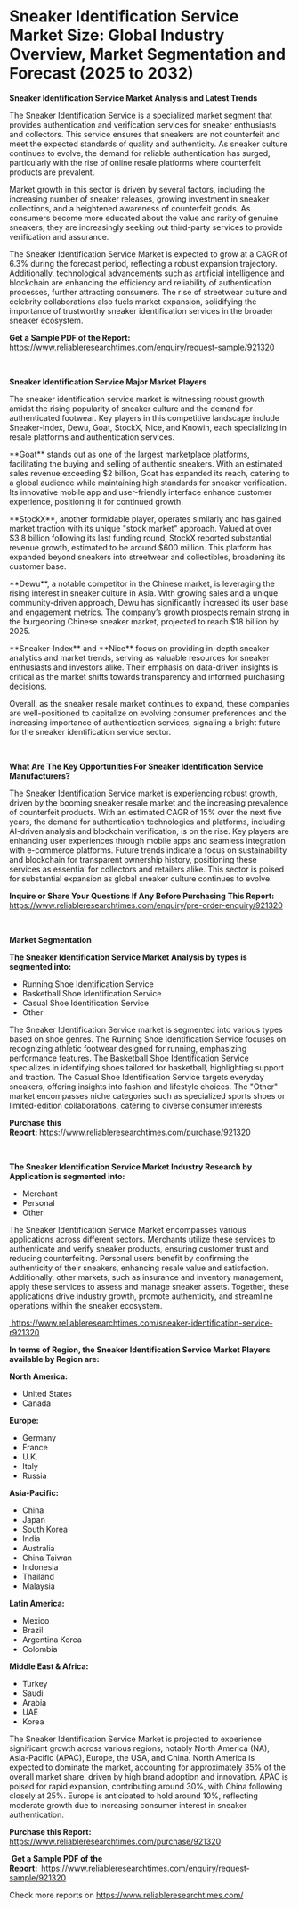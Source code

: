 <p><h1>Sneaker Identification Service Market Size: Global Industry Overview, Market Segmentation and Forecast (2025 to 2032)</h1></p><p><strong>Sneaker Identification Service Market Analysis and Latest Trends</strong></p>
<p><p>The Sneaker Identification Service is a specialized market segment that provides authentication and verification services for sneaker enthusiasts and collectors. This service ensures that sneakers are not counterfeit and meet the expected standards of quality and authenticity. As sneaker culture continues to evolve, the demand for reliable authentication has surged, particularly with the rise of online resale platforms where counterfeit products are prevalent.</p><p>Market growth in this sector is driven by several factors, including the increasing number of sneaker releases, growing investment in sneaker collections, and a heightened awareness of counterfeit goods. As consumers become more educated about the value and rarity of genuine sneakers, they are increasingly seeking out third-party services to provide verification and assurance.</p><p>The Sneaker Identification Service Market is expected to grow at a CAGR of 6.3% during the forecast period, reflecting a robust expansion trajectory. Additionally, technological advancements such as artificial intelligence and blockchain are enhancing the efficiency and reliability of authentication processes, further attracting consumers. The rise of streetwear culture and celebrity collaborations also fuels market expansion, solidifying the importance of trustworthy sneaker identification services in the broader sneaker ecosystem.</p></p>
<p><strong>Get a Sample PDF of the Report:&nbsp;</strong> <a href="https://www.reliableresearchtimes.com/enquiry/request-sample/921320?utm_campaign=2956&utm_medium=2&utm_source=Github&utm_content=ia&utm_term=07032025&utm_id=sneaker-identification-service">https://www.reliableresearchtimes.com/enquiry/request-sample/921320</a></p>
<p>&nbsp;</p>
<p><strong>Sneaker Identification Service Major Market Players</strong></p>
<p><p>The sneaker identification service market is witnessing robust growth amidst the rising popularity of sneaker culture and the demand for authenticated footwear. Key players in this competitive landscape include Sneaker-Index, Dewu, Goat, StockX, Nice, and Knowin, each specializing in resale platforms and authentication services.</p><p>**Goat** stands out as one of the largest marketplace platforms, facilitating the buying and selling of authentic sneakers. With an estimated sales revenue exceeding $2 billion, Goat has expanded its reach, catering to a global audience while maintaining high standards for sneaker verification. Its innovative mobile app and user-friendly interface enhance customer experience, positioning it for continued growth.</p><p>**StockX**, another formidable player, operates similarly and has gained market traction with its unique "stock market" approach. Valued at over $3.8 billion following its last funding round, StockX reported substantial revenue growth, estimated to be around $600 million. This platform has expanded beyond sneakers into streetwear and collectibles, broadening its customer base.</p><p>**Dewu**, a notable competitor in the Chinese market, is leveraging the rising interest in sneaker culture in Asia. With growing sales and a unique community-driven approach, Dewu has significantly increased its user base and engagement metrics. The company’s growth prospects remain strong in the burgeoning Chinese sneaker market, projected to reach $18 billion by 2025.</p><p>**Sneaker-Index** and **Nice** focus on providing in-depth sneaker analytics and market trends, serving as valuable resources for sneaker enthusiasts and investors alike. Their emphasis on data-driven insights is critical as the market shifts towards transparency and informed purchasing decisions.</p><p>Overall, as the sneaker resale market continues to expand, these companies are well-positioned to capitalize on evolving consumer preferences and the increasing importance of authentication services, signaling a bright future for the sneaker identification service sector.</p></p>
<p>&nbsp;</p>
<p><strong>What Are The Key Opportunities For Sneaker Identification Service Manufacturers?</strong></p>
<p><p>The Sneaker Identification Service market is experiencing robust growth, driven by the booming sneaker resale market and the increasing prevalence of counterfeit products. With an estimated CAGR of 15% over the next five years, the demand for authentication technologies and platforms, including AI-driven analysis and blockchain verification, is on the rise. Key players are enhancing user experiences through mobile apps and seamless integration with e-commerce platforms. Future trends indicate a focus on sustainability and blockchain for transparent ownership history, positioning these services as essential for collectors and retailers alike. This sector is poised for substantial expansion as global sneaker culture continues to evolve.</p></p>
<p><strong>Inquire or Share Your Questions If Any Before Purchasing This Report:</strong> <a href="https://www.reliableresearchtimes.com/enquiry/pre-order-enquiry/921320?utm_campaign=2956&utm_medium=2&utm_source=Github&utm_content=ia&utm_term=07032025&utm_id=sneaker-identification-service">https://www.reliableresearchtimes.com/enquiry/pre-order-enquiry/921320</a></p>
<p>&nbsp;</p>
<p><strong>Market Segmentation</strong></p>
<p><strong>The Sneaker Identification Service Market Analysis by types is segmented into:</strong></p>
<p><ul><li>Running Shoe Identification Service</li><li>Basketball Shoe Identification Service</li><li>Casual Shoe Identification Service</li><li>Other</li></ul></p>
<p><p>The Sneaker Identification Service market is segmented into various types based on shoe genres. The Running Shoe Identification Service focuses on recognizing athletic footwear designed for running, emphasizing performance features. The Basketball Shoe Identification Service specializes in identifying shoes tailored for basketball, highlighting support and traction. The Casual Shoe Identification Service targets everyday sneakers, offering insights into fashion and lifestyle choices. The "Other" market encompasses niche categories such as specialized sports shoes or limited-edition collaborations, catering to diverse consumer interests.</p></p>
<p><strong>Purchase this Report:&nbsp;</strong><a href="https://www.reliableresearchtimes.com/purchase/921320?utm_campaign=2956&utm_medium=2&utm_source=Github&utm_content=ia&utm_term=07032025&utm_id=sneaker-identification-service">https://www.reliableresearchtimes.com/purchase/921320</a></p>
<p>&nbsp;</p>
<p><strong>The Sneaker Identification Service Market Industry Research by Application is segmented into:</strong></p>
<p><ul><li>Merchant</li><li>Personal</li><li>Other</li></ul></p>
<p><p>The Sneaker Identification Service Market encompasses various applications across different sectors. Merchants utilize these services to authenticate and verify sneaker products, ensuring customer trust and reducing counterfeiting. Personal users benefit by confirming the authenticity of their sneakers, enhancing resale value and satisfaction. Additionally, other markets, such as insurance and inventory management, apply these services to assess and manage sneaker assets. Together, these applications drive industry growth, promote authenticity, and streamline operations within the sneaker ecosystem.</p></p>
<p><a href="https://www.reliableresearchtimes.com/sneaker-identification-service-r921320?utm_campaign=2956&utm_medium=2&utm_source=Github&utm_content=ia&utm_term=07032025&utm_id=sneaker-identification-service">&nbsp;https://www.reliableresearchtimes.com/sneaker-identification-service-r921320</a></p>
<p><strong>In terms of Region, the Sneaker Identification Service Market Players available by Region are:</strong></p>
<p>
    <p> <strong> North America: </strong>
        <ul>
            <li>United States</li>
            <li>Canada</li>
        </ul>
        </p> 
    <p> <strong> Europe: </strong>
        <ul>
            <li>Germany</li>
            <li>France</li>
            <li>U.K.</li>
            <li>Italy</li>
            <li>Russia</li>
        </ul>
        </p> 
    <p> <strong> Asia-Pacific: </strong>
        <ul>
            <li>China</li>
            <li>Japan</li>
            <li>South Korea</li>
            <li>India</li>
            <li>Australia</li>
            <li>China Taiwan</li>
            <li>Indonesia</li>
            <li>Thailand</li>
            <li>Malaysia</li>
        </ul>
        </p> 
    <p> <strong> Latin America: </strong>
        <ul>
            <li>Mexico</li>
            <li>Brazil</li>
            <li>Argentina Korea</li>
            <li>Colombia</li>
        </ul>
        </p> 
    <p> <strong> Middle East & Africa: </strong>
        <ul>
            <li>Turkey</li>
            <li>Saudi</li>
            <li>Arabia</li>
            <li>UAE</li>
            <li>Korea</li>
        </ul>
    </p>
    </p>
<p><p>The Sneaker Identification Service Market is projected to experience significant growth across various regions, notably North America (NA), Asia-Pacific (APAC), Europe, the USA, and China. North America is expected to dominate the market, accounting for approximately 35% of the overall market share, driven by high brand adoption and innovation. APAC is poised for rapid expansion, contributing around 30%, with China following closely at 25%. Europe is anticipated to hold around 10%, reflecting moderate growth due to increasing consumer interest in sneaker authentication.</p></p>
<p><strong>Purchase this Report: </strong><a href="https://www.reliableresearchtimes.com/purchase/921320?utm_campaign=2956&utm_medium=2&utm_source=Github&utm_content=ia&utm_term=07032025&utm_id=sneaker-identification-service">https://www.reliableresearchtimes.com/purchase/921320</a></p>
<p>&nbsp;<strong>Get a Sample PDF of the Report:&nbsp;&nbsp;</strong><a href="https://www.reliableresearchtimes.com/enquiry/request-sample/921320?utm_campaign=2956&utm_medium=2&utm_source=Github&utm_content=ia&utm_term=07032025&utm_id=sneaker-identification-service">https://www.reliableresearchtimes.com/enquiry/request-sample/921320</a></p>
<p><strong></strong></p>
<p>Check more reports on <a href="https://www.reliableresearchtimes.com/?utm_campaign=2956&utm_medium=2&utm_source=Github&utm_content=ia&utm_term=07032025&utm_id=sneaker-identification-service">https://www.reliableresearchtimes.com/</a></p>
